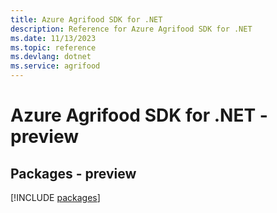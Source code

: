 ```yaml
---
title: Azure Agrifood SDK for .NET
description: Reference for Azure Agrifood SDK for .NET
ms.date: 11/13/2023
ms.topic: reference
ms.devlang: dotnet
ms.service: agrifood
---
```

# Azure Agrifood SDK for .NET - preview
## Packages - preview
[!INCLUDE [packages](agrifood-index.md)]